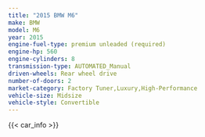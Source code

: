 ```yaml
---
title: "2015 BMW M6"
make: BMW
model: M6
year: 2015
engine-fuel-type: premium unleaded (required)
engine-hp: 560
engine-cylinders: 8
transmission-type: AUTOMATED_Manual
driven-wheels: Rear wheel drive
number-of-doors: 2
market-category: Factory Tuner,Luxury,High-Performance
vehicle-size: Midsize
vehicle-style: Convertible
---
```


{{< car_info >}}
